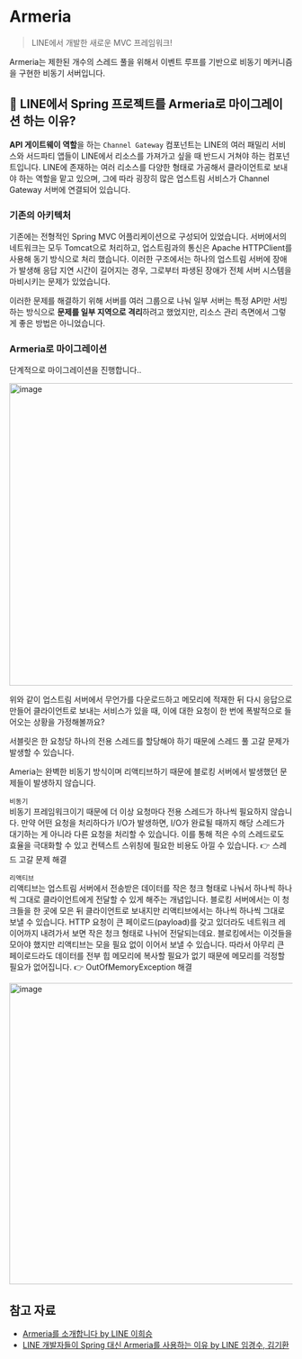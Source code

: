 # Armeria

> LINE에서 개발한 새로운 MVC 프레임워크!

Armeria는 제한된 개수의 스레드 풀을 위해서 이벤트 루프를 기반으로 비동기 메커니즘을 구현한 비동기 서버입니다. 

## 🌿 LINE에서 Spring 프로젝트를 Armeria로 마이그레이션 하는 이유?

**API 게이트웨이 역할**을 하는 `Channel Gateway` 컴포넌트는 LINE의 여러 패밀리 서비스와 서드파티 앱들이 LINE에서 리소스를 가져가고 싶을 때 반드시 거쳐야 하는 컴포넌트입니다. LINE에 존재하는 여러 리소스를 다양한 형태로 가공해서 클라이언트로 보내야 하는 역할을 맡고 있으며, 그에 따라 굉장히 많은 업스트림 서비스가 Channel Gateway 서버에 연결되어 있습니다. 

### 기존의 아키텍처

기존에는 전형적인 Spring MVC 어플리케이션으로 구성되어 있었습니다. 서버에서의 네트워크는 모두 Tomcat으로 처리하고, 업스트림과의 통신은 Apache HTTPClient를 사용해 동기 방식으로 처리 했습니다. 이러한 구조에서는 하나의 업스트림 서버에 장애가 발생해 응답 지연 시간이 길어지는 경우, 그로부터 파생된 장애가 전체 서버 시스템을 마비시키는 문제가 있었습니다. 

이러한 문제를 해결하기 위해 서버를 여러 그룹으로 나눠 일부 서버는 특정 API만 서빙하는 방식으로 **문제를 일부 지역으로 격리**하려고 했었지만, 리소스 관리 측면에서 그렇게 좋은 방법은 아니었습니다. 

### Armeria로 마이그레이션

단계적으로 마이그레이션을 진행합니다..

<img width="537" alt="image" src="https://user-images.githubusercontent.com/45311765/203541247-94e84c8f-9794-4ddf-8fc9-c56794d5a63c.png">

위와 같이 업스트림 서버에서 무언가를 다운로드하고 메모리에 적재한 뒤 다시 응답으로 만들어 클라이언트로 보내는 서비스가 있을 때, 이에 대한 요청이 한 번에 폭발적으로 들어오는 상황을 가정해볼까요? 

서블릿은 한 요청당 하나의 전용 스레드를 할당해야 하기 때문에 스레드 풀 고갈 문제가 발생할 수 있습니다. 

Ameria는 완벽한 비동기 방식이며 리액티브하기 때문에 블로킹 서버에서 발생했던 문제들이 발생하지 않습니다. 

`비동기`  
비동기 프레임워크이기 때문에 더 이상 요청마다 전용 스레드가 하나씩 필요하지 않습니다. 만약 어떤 요청을 처리하다가 I/O가 발생하면, I/O가 완료될 때까지 해당 스레드가 대기하는 게 아니라 다른 요청을 처리할 수 있습니다. 이를 통해 적은 수의 스레드로도 효율을 극대화할 수 있고 컨텍스트 스위칭에 필요한 비용도 아낄 수 있습니다. 👉 스레드 고갈 문제 해결

`리액티브`  
리액티브는 업스트림 서버에서 전송받은 데이터를 작은 청크 형태로 나눠서 하나씩 하나씩 그대로 클라이언트에게 전달할 수 있게 해주는 개념입니다. 블로킹 서버에서는 이 청크들을 한 곳에 모은 뒤 클라이언트로 보내지만 리액티브에서는 하나씩 하나씩 그대로 보낼 수 있습니다. HTTP 요청이 큰 페이로드(payload)를 갖고 있더라도 네트워크 레이어까지 내려가서 보면 작은 청크 형태로 나뉘어 전달되는데요. 블로킹에서는 이것들을 모아야 했지만 리액티브는 모을 필요 없이 이어서 보낼 수 있습니다. 따라서 아무리 큰 페이로드라도 데이터를 전부 힙 메모리에 복사할 필요가 없기 때문에 메모리를 걱정할 필요가 없어집니다. 👉 OutOfMemoryException 해결

<img width="535" alt="image" src="https://user-images.githubusercontent.com/45311765/203678775-ed5a65ea-d687-4e2b-abc9-6aa7adaad5b0.png">

## 참고 자료

- [Armeria를 소개합니다 by LINE 이희승](https://engineering.linecorp.com/ko/blog/introduce-armeria/)
- [LINE 개발자들이 Spring 대신 Armeria를 사용하는 이유 by LINE 임경수, 김기환](https://engineering.linecorp.com/ko/blog/hello-armeria-bye-spring/)
